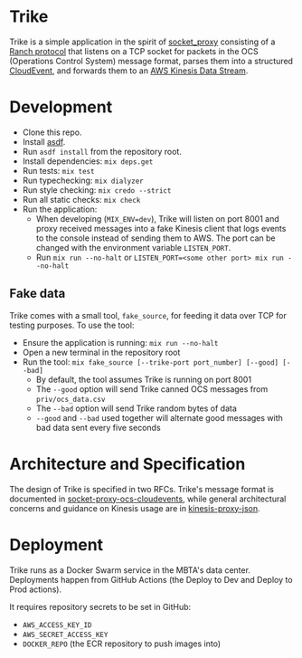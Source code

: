 # Trike

Trike is a simple application in the spirit of [socket_proxy](https://github.com/mbta/socket_proxy) consisting of a [Ranch protocol](https://ninenines.eu/docs/en/ranch/2.1/guide/protocols/) that listens on a TCP socket for packets in the OCS (Operations Control System) message format, parses them into a structured [CloudEvent](https://cloudevents.io/), and forwards them to an [AWS Kinesis Data Stream](https://aws.amazon.com/kinesis/data-streams/).


# Development
- Clone this repo.
- Install [asdf](https://asdf-vm.com/guide/getting-started.html#_1-install-dependencies).
- Run `asdf install` from the repository root.
- Install dependencies: `mix deps.get`
- Run tests: `mix test`
- Run typechecking: `mix dialyzer`
- Run style checking: `mix credo --strict`
- Run all static checks: `mix check`
- Run the application:
  - When developing (`MIX_ENV=dev`), Trike will listen on port 8001 and proxy received messages into a fake Kinesis client that logs events to the console instead of sending them to AWS. The port can be changed with the environment variable `LISTEN_PORT`.
  - Run `mix run --no-halt` or `LISTEN_PORT=<some other port> mix run --no-halt`
## Fake data
Trike comes with a small tool, `fake_source`, for feeding it data over TCP for testing purposes. To use the tool:
- Ensure the application is running: `mix run --no-halt`
- Open a new terminal in the repository root
- Run the tool: `mix fake_source [--trike-port port_number] [--good] [--bad]`
  - By default, the tool assumes Trike is running on port 8001
  - The `--good` option will send Trike canned OCS messages from `priv/ocs_data.csv`
  - The `--bad` option will send Trike random bytes of data
  - `--good` and `--bad` used together will alternate good messages with bad data sent every five seconds

# Architecture and Specification
The design of Trike is specified in two RFCs. Trike's message format is documented in [socket-proxy-ocs-cloudevents](https://github.com/mbta/technology-docs/blob/main/rfcs/accepted/0004-socket-proxy-ocs-cloudevents.md), while general architectural concerns and guidance on Kinesis usage are in [kinesis-proxy-json](https://github.com/mbta/technology-docs/blob/main/rfcs/accepted/0005-kinesis-proxy-json.md).

# Deployment
Trike runs as a Docker Swarm service in the MBTA's data center. Deployments happen from GitHub Actions (the Deploy to Dev and Deploy to Prod actions).

It requires repository secrets to be set in GitHub:
- `AWS_ACCESS_KEY_ID`
- `AWS_SECRET_ACCESS_KEY`
- `DOCKER_REPO` (the ECR repository to push images into)
